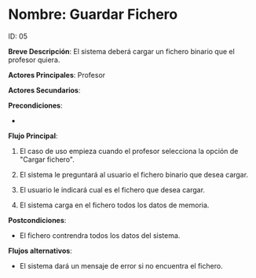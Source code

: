 # Nombre: Guardar Fichero

ID: 05

**Breve Descripción**: El sistema deberá cargar un fichero binario que el profesor quiera.

**Actores Principales**: Profesor

**Actores Secundarios**: 

**Precondiciones**:

   * 

**Flujo Principal**:

   1. El caso de uso empieza cuando el profesor selecciona la opción de "Cargar fichero".

   2. El sistema le preguntará al usuario el fichero binario que desea cargar.

   3. El usuario le indicará cual es el fichero que desea cargar.

   4. El sistema carga en el fichero todos los datos de memoria.

**Postcondiciones**:

   * El fichero contrendra todos los datos del sistema.

**Flujos alternativos**:

   * El sistema dará un mensaje de error si no encuentra el fichero.



